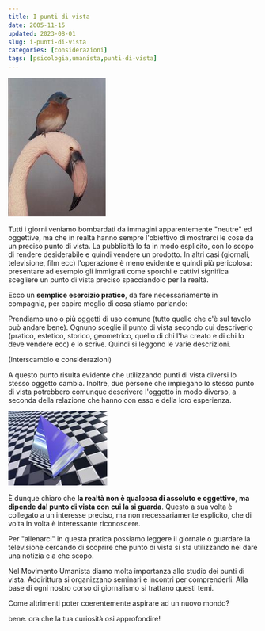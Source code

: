 ```yaml
---
title: I punti di vista
date: 2005-11-15
updated: 2023-08-01
slug: i-punti-di-vista
categories: [considerazioni]
tags: [psicologia,umanista,punti-di-vista]
---
```

![](../../../assets/img/post/2005/puntidivista.jpg)
  
Tutti i giorni veniamo bombardati da immagini apparentemente "neutre" ed oggettive, ma che in realtà hanno sempre l'obiettivo di mostrarci le cose da un preciso punto di vista. La pubblicità lo fa in modo esplicito, con lo scopo di rendere desiderabile e quindi vendere un prodotto. In altri casi (giornali, televisione, film ecc) l'operazione è meno evidente e quindi più pericolosa: presentare ad esempio gli immigrati come sporchi e cattivi significa scegliere un punto di vista preciso spacciandolo per la realtà.

Ecco un **semplice esercizio pratico**, da fare necessariamente in compagnia, per capire meglio di cosa stiamo parlando:

Prendiamo uno o più oggetti di uso comune (tutto quello che c'è sul tavolo può andare bene). Ognuno sceglie il punto di vista secondo cui descriverlo (pratico, estetico, storico, geometrico, quello di chi l'ha creato e di chi lo deve vendere ecc) e lo scrive. Quindi si leggono le varie descrizioni.
  
(Interscambio e considerazioni)
  
A questo punto risulta evidente che utilizzando punti di vista diversi lo stesso oggetto cambia. Inoltre, due persone che impiegano lo stesso punto di vista potrebbero comunque descrivere l'oggetto in modo diverso, a seconda della relazione che hanno con esso e della loro esperienza.

![](../../../assets/img/post/2005/puntidivista2.jpg)

È dunque chiaro che **la realtà non è qualcosa di assoluto e oggettivo**, **ma dipende dal punto di vista con cui la si guarda**. Questo a sua volta è collegato a un interesse preciso, ma non necessariamente esplicito, che di volta in volta è interessante riconoscere.
  
Per "allenarci" in questa pratica possiamo leggere il giornale o guardare la televisione cercando di scoprire che punto di vista si sta utilizzando nel dare una notizia e a che scopo.

Nel Movimento Umanista diamo molta importanza allo studio dei punti di vista. Addirittura si organizzano seminari e incontri per comprenderli. Alla base di ogni nostro corso di giornalismo si trattano questi temi.
  
Come altrimenti poter coerentemente aspirare ad un nuovo mondo?

bene. ora che la tua curiosità osi approfondire!